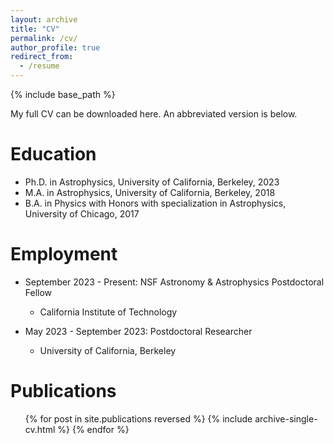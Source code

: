```yaml
---
layout: archive
title: "CV"
permalink: /cv/
author_profile: true
redirect_from:
  - /resume
---
```


{% include base_path %}

My full CV can be downloaded here. An abbreviated version is below.

Education
======
* Ph.D. in Astrophysics, University of California, Berkeley, 2023
* M.A. in Astrophysics, University of California, Berkeley, 2018
* B.A. in Physics with Honors with specialization in Astrophysics, University of Chicago, 2017

Employment
======
* September 2023 - Present: NSF Astronomy & Astrophysics Postdoctoral Fellow
  * California Institute of Technology

* May 2023 - September 2023: Postdoctoral Researcher
  * University of California, Berkeley

Publications
======
  <ul>{% for post in site.publications reversed %}
    {% include archive-single-cv.html %}
  {% endfor %}</ul>
  
